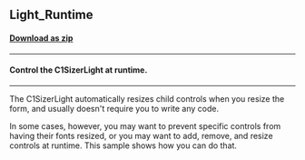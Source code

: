 ## Light_Runtime
#### [Download as zip](https://minhaskamal.github.io/DownGit/#/home?url=https://github.com/GrapeCity/ComponentOne-WinForms-Samples/tree/master/NetFramework\Sizer\CS\Light_Runtime)
____
#### Control the C1SizerLight at runtime.
____
The C1SizerLight automatically resizes child controls when you resize the form, and usually doesn't require you to write any code. 

In some cases, however, you may want to prevent specific controls from having their fonts resized, or you may want to add, remove, and resize controls at runtime. This sample shows how you can do that. 
